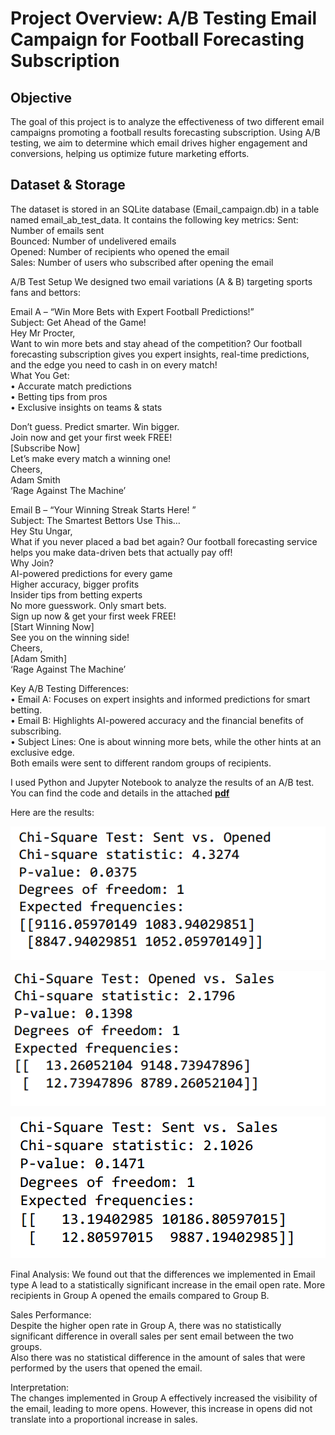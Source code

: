 # Project Overview: A/B Testing Email Campaign for Football Forecasting Subscription

## Objective
The goal of this project is to analyze the effectiveness of two different email campaigns promoting a football results forecasting subscription. Using A/B testing, we aim to determine which email drives higher engagement and conversions, helping us optimize future marketing efforts. 

## Dataset & Storage
The dataset is stored in an SQLite database (Email_campaign.db) in a table named email_ab_test_data. It contains the following key metrics:
Sent: Number of emails sent   
Bounced: Number of undelivered emails  
Opened: Number of recipients who opened the email  
Sales: Number of users who subscribed after opening the email  

A/B Test Setup
We designed two email variations (A & B) targeting sports fans and bettors:

Email A – “Win More Bets with Expert Football Predictions!”  
Subject: Get Ahead of the Game!   
Hey Mr Procter,  
Want to win more bets and stay ahead of the competition? Our football forecasting subscription gives you expert insights, real-time predictions, and the edge you need to cash in on every match!  
What You Get:  
•	Accurate match predictions  
•	Betting tips from pros  
•	Exclusive insights on teams & stats 
 
 
Don’t guess. Predict smarter. Win bigger.  
Join now and get your first week FREE!  
[Subscribe Now]  
Let’s make every match a winning one!   
Cheers,  
Adam Smith    
‘Rage Against The Machine’  



Email B – “Your Winning Streak Starts Here! ”  
Subject: The Smartest Bettors Use This…   
Hey Stu Ungar,  
What if you never placed a bad bet again? Our football forecasting service helps you make data-driven bets that actually pay off!  
Why Join?  
 AI-powered predictions for every game  
 Higher accuracy, bigger profits  
 Insider tips from betting experts  
No more guesswork. Only smart bets.  
Sign up now & get your first week FREE!  
[Start Winning Now]  
See you on the winning side!   
Cheers,  
[Adam Smith]  
‘Rage Against The Machine’  


Key A/B Testing Differences:  
•	Email A: Focuses on expert insights and informed predictions for smart betting.  
•	Email B: Highlights AI-powered accuracy and the financial benefits of subscribing.  
•	Subject Lines: One is about winning more bets, while the other hints at an exclusive edge.    
Both emails were sent to different random groups of recipients.

I used Python and Jupyter Notebook to analyze the results of an A/B test. You can find the code and details in the attached **[pdf](https://github.com/DimKaisaris/-A-B-Testing-Email-Campaign-/blob/main/A%2CB%20final%20-%20Jupyter%20Notebook.pdf)** 

Here are the results: 


![s1](Images/s1.png) 

![s2](Images/s2.png)   

![s3](Images/s3.png)   

Final Analysis: 
We found out that the differences we implemented in Email type A lead to a statistically significant increase in the email open rate. More recipients in Group A opened the emails compared to Group B.  

Sales Performance:  
Despite the higher open rate in Group A, there was no statistically significant difference in overall sales per sent email between the two groups.  
Also there was no statistical difference in the amount of sales that were performed by the users that opened the email.

Interpretation:  
The changes implemented in Group A effectively increased the visibility of the email, leading to more opens. 
However, this increase in opens did not translate into a proportional increase in sales.  



